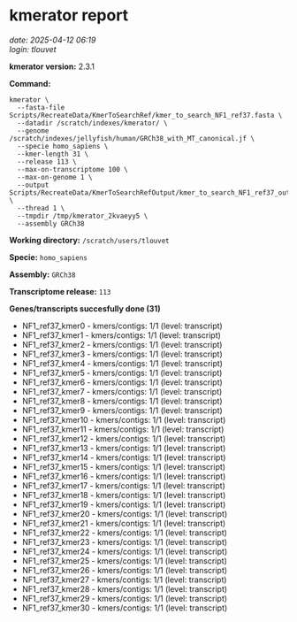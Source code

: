 # kmerator report
*date: 2025-04-12 06:19*  
*login: tlouvet*

**kmerator version:** 2.3.1

**Command:**

```
kmerator \
  --fasta-file Scripts/RecreateData/KmerToSearchRef/kmer_to_search_NF1_ref37.fasta \
  --datadir /scratch/indexes/kmerator/ \
  --genome /scratch/indexes/jellyfish/human/GRCh38_with_MT_canonical.jf \
  --specie homo_sapiens \
  --kmer-length 31 \
  --release 113 \
  --max-on-transcriptome 100 \
  --max-on-genome 1 \
  --output Scripts/RecreateData/KmerToSearchRefOutput/kmer_to_search_NF1_ref37_output \
  --thread 1 \
  --tmpdir /tmp/kmerator_2kvaeyy5 \
  --assembly GRCh38
```

**Working directory:** `/scratch/users/tlouvet`

**Specie:** `homo_sapiens`

**Assembly:** `GRCh38`

**Transcriptome release:** `113`

**Genes/transcripts succesfully done (31)**

- NF1_ref37_kmer0 - kmers/contigs: 1/1 (level: transcript)
- NF1_ref37_kmer1 - kmers/contigs: 1/1 (level: transcript)
- NF1_ref37_kmer2 - kmers/contigs: 1/1 (level: transcript)
- NF1_ref37_kmer3 - kmers/contigs: 1/1 (level: transcript)
- NF1_ref37_kmer4 - kmers/contigs: 1/1 (level: transcript)
- NF1_ref37_kmer5 - kmers/contigs: 1/1 (level: transcript)
- NF1_ref37_kmer6 - kmers/contigs: 1/1 (level: transcript)
- NF1_ref37_kmer7 - kmers/contigs: 1/1 (level: transcript)
- NF1_ref37_kmer8 - kmers/contigs: 1/1 (level: transcript)
- NF1_ref37_kmer9 - kmers/contigs: 1/1 (level: transcript)
- NF1_ref37_kmer10 - kmers/contigs: 1/1 (level: transcript)
- NF1_ref37_kmer11 - kmers/contigs: 1/1 (level: transcript)
- NF1_ref37_kmer12 - kmers/contigs: 1/1 (level: transcript)
- NF1_ref37_kmer13 - kmers/contigs: 1/1 (level: transcript)
- NF1_ref37_kmer14 - kmers/contigs: 1/1 (level: transcript)
- NF1_ref37_kmer15 - kmers/contigs: 1/1 (level: transcript)
- NF1_ref37_kmer16 - kmers/contigs: 1/1 (level: transcript)
- NF1_ref37_kmer17 - kmers/contigs: 1/1 (level: transcript)
- NF1_ref37_kmer18 - kmers/contigs: 1/1 (level: transcript)
- NF1_ref37_kmer19 - kmers/contigs: 1/1 (level: transcript)
- NF1_ref37_kmer20 - kmers/contigs: 1/1 (level: transcript)
- NF1_ref37_kmer21 - kmers/contigs: 1/1 (level: transcript)
- NF1_ref37_kmer22 - kmers/contigs: 1/1 (level: transcript)
- NF1_ref37_kmer23 - kmers/contigs: 1/1 (level: transcript)
- NF1_ref37_kmer24 - kmers/contigs: 1/1 (level: transcript)
- NF1_ref37_kmer25 - kmers/contigs: 1/1 (level: transcript)
- NF1_ref37_kmer26 - kmers/contigs: 1/1 (level: transcript)
- NF1_ref37_kmer27 - kmers/contigs: 1/1 (level: transcript)
- NF1_ref37_kmer28 - kmers/contigs: 1/1 (level: transcript)
- NF1_ref37_kmer29 - kmers/contigs: 1/1 (level: transcript)
- NF1_ref37_kmer30 - kmers/contigs: 1/1 (level: transcript)

